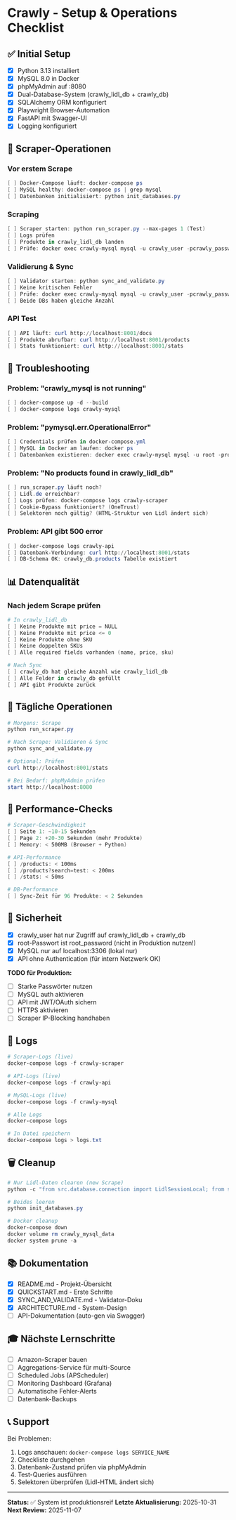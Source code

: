 # Crawly - Setup & Operations Checklist

## ✅ Initial Setup

- [x] Python 3.13 installiert
- [x] MySQL 8.0 in Docker
- [x] phpMyAdmin auf :8080
- [x] Dual-Database-System (crawly_lidl_db + crawly_db)
- [x] SQLAlchemy ORM konfiguriert
- [x] Playwright Browser-Automation
- [x] FastAPI mit Swagger-UI
- [x] Logging konfiguriert

## 🚀 Scraper-Operationen

### Vor erstem Scrape
```powershell
[ ] Docker-Compose läuft: docker-compose ps
[ ] MySQL healthy: docker-compose ps | grep mysql
[ ] Datenbanken initialisiert: python init_databases.py
```

### Scraping
```powershell
[ ] Scraper starten: python run_scraper.py --max-pages 1 (Test)
[ ] Logs prüfen
[ ] Produkte in crawly_lidl_db landen
[ ] Prüfe: docker exec crawly-mysql mysql -u crawly_user -pcrawly_password crawly_lidl_db -e "SELECT COUNT(*) FROM products;"
```

### Validierung & Sync
```powershell
[ ] Validator starten: python sync_and_validate.py
[ ] Keine kritischen Fehler
[ ] Prüfe: docker exec crawly-mysql mysql -u crawly_user -pcrawly_password crawly_db -e "SELECT COUNT(*) FROM products;"
[ ] Beide DBs haben gleiche Anzahl
```

### API Test
```powershell
[ ] API läuft: curl http://localhost:8001/docs
[ ] Produkte abrufbar: curl http://localhost:8001/products
[ ] Stats funktioniert: curl http://localhost:8001/stats
```

## 🔧 Troubleshooting

### Problem: "crawly_mysql is not running"
```powershell
[ ] docker-compose up -d --build
[ ] docker-compose logs crawly-mysql
```

### Problem: "pymysql.err.OperationalError"
```powershell
[ ] Credentials prüfen in docker-compose.yml
[ ] MySQL in Docker am laufen: docker ps
[ ] Datenbanken existieren: docker exec crawly-mysql mysql -u root -proot_password -e "SHOW DATABASES;"
```

### Problem: "No products found in crawly_lidl_db"
```powershell
[ ] run_scraper.py läuft noch?
[ ] Lidl.de erreichbar?
[ ] Logs prüfen: docker-compose logs crawly-scraper
[ ] Cookie-Bypass funktioniert? (OneTrust)
[ ] Selektoren noch gültig? (HTML-Struktur von Lidl ändert sich)
```

### Problem: API gibt 500 error
```powershell
[ ] docker-compose logs crawly-api
[ ] Datenbank-Verbindung: curl http://localhost:8001/stats
[ ] DB-Schema OK: crawly_db.products Tabelle existiert
```

## 📊 Datenqualität

### Nach jedem Scrape prüfen

```powershell
# In crawly_lidl_db
[ ] Keine Produkte mit price = NULL
[ ] Keine Produkte mit price <= 0
[ ] Keine Produkte ohne SKU
[ ] Keine doppelten SKUs
[ ] Alle required fields vorhanden (name, price, sku)

# Nach Sync
[ ] crawly_db hat gleiche Anzahl wie crawly_lidl_db
[ ] Alle Felder in crawly_db gefüllt
[ ] API gibt Produkte zurück
```

## 🔄 Tägliche Operationen

```powershell
# Morgens: Scrape
python run_scraper.py

# Nach Scrape: Validieren & Sync
python sync_and_validate.py

# Optional: Prüfen
curl http://localhost:8001/stats

# Bei Bedarf: phpMyAdmin prüfen
start http://localhost:8080
```

## 🎯 Performance-Checks

```powershell
# Scraper-Geschwindigkeit
[ ] Seite 1: ~10-15 Sekunden
[ ] Page 2: +20-30 Sekunden (mehr Produkte)
[ ] Memory: < 500MB (Browser + Python)

# API-Performance
[ ] /products: < 100ms
[ ] /products?search=test: < 200ms
[ ] /stats: < 50ms

# DB-Performance
[ ] Sync-Zeit für 96 Produkte: < 2 Sekunden
```

## 🔐 Sicherheit

- [x] crawly_user hat nur Zugriff auf crawly_lidl_db + crawly_db
- [x] root-Passwort ist root_password (nicht in Produktion nutzen!)
- [x] MySQL nur auf localhost:3306 (lokal nur)
- [x] API ohne Authentication (für intern Netzwerk OK)

**TODO für Produktion:**
- [ ] Starke Passwörter nutzen
- [ ] MySQL auth aktivieren
- [ ] API mit JWT/OAuth sichern
- [ ] HTTPS aktivieren
- [ ] Scraper IP-Blocking handhaben

## 📝 Logs

```powershell
# Scraper-Logs (live)
docker-compose logs -f crawly-scraper

# API-Logs (live)
docker-compose logs -f crawly-api

# MySQL-Logs (live)
docker-compose logs -f crawly-mysql

# Alle Logs
docker-compose logs

# In Datei speichern
docker-compose logs > logs.txt
```

## 🗑️ Cleanup

```powershell
# Nur Lidl-Daten clearen (new Scrape)
python -c "from src.database.connection import LidlSessionLocal; from src.models.product import Product, ProductHistory; db = LidlSessionLocal(); db.query(ProductHistory).delete(); db.query(Product).delete(); db.commit();"

# Beides leeren
python init_databases.py

# Docker cleanup
docker-compose down
docker volume rm crawly_mysql_data
docker system prune -a
```

## 📚 Dokumentation

- [x] README.md - Projekt-Übersicht
- [x] QUICKSTART.md - Erste Schritte
- [x] SYNC_AND_VALIDATE.md - Validator-Doku
- [x] ARCHITECTURE.md - System-Design
- [ ] API-Dokumentation (auto-gen via Swagger)

## 🎓 Nächste Lernschritte

- [ ] Amazon-Scraper bauen
- [ ] Aggregations-Service für multi-Source
- [ ] Scheduled Jobs (APScheduler)
- [ ] Monitoring Dashboard (Grafana)
- [ ] Automatische Fehler-Alerts
- [ ] Datenbank-Backups

## 📞 Support

Bei Problemen:
1. Logs anschauen: `docker-compose logs SERVICE_NAME`
2. Checkliste durchgehen
3. Datenbank-Zustand prüfen via phpMyAdmin
4. Test-Queries ausführen
5. Selektoren überprüfen (Lidl-HTML ändert sich)

---

**Status:** ✅ System ist produktionsreif
**Letzte Aktualisierung:** 2025-10-31
**Next Review:** 2025-11-07
